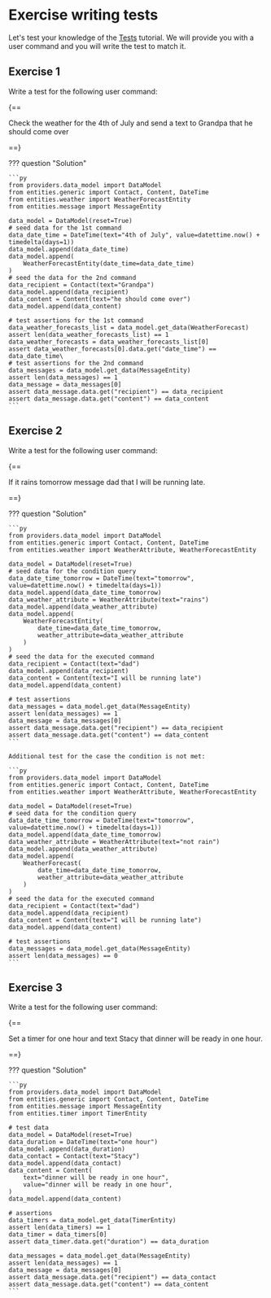 # Exercise writing tests

Let's test your knowledge of the [Tests](/tests) tutorial. We will provide you with a user command and you will write the test to match it.

## Exercise 1

Write a test for the following user command:

{==

Check the weather for the 4th of July and send a text to Grandpa that he should come over

==}

??? question "Solution"

    ```py
    from providers.data_model import DataModel
    from entities.generic import Contact, Content, DateTime
    from entities.weather import WeatherForecastEntity
    from entities.message import MessageEntity

    data_model = DataModel(reset=True)
    # seed data for the 1st command
    data_date_time = DateTime(text="4th of July", value=datettime.now() + timedelta(days=1))
    data_model.append(data_date_time)
    data_model.append(
        WeatherForecastEntity(date_time=data_date_time)
    )
    # seed the data for the 2nd command
    data_recipient = Contact(text="Grandpa")
    data_model.append(data_recipient)
    data_content = Content(text="he should come over")
    data_model.append(data_content)

    # test assertions for the 1st command
    data_weather_forecasts_list = data_model.get_data(WeatherForecast)
    assert len(data_weather_forecasts_list) == 1
    data_weather_forecasts = data_weather_forecasts_list[0]
    assert data_weather_forecasts[0].data.get("date_time") == data_date_time\
    # test assertions for the 2nd command
    data_messages = data_model.get_data(MessageEntity)
    assert len(data_messages) == 1
    data_message = data_messages[0]
    assert data_message.data.get("recipient") == data_recipient
    assert data_message.data.get("content") == data_content
    ```

## Exercise 2

Write a test for the following user command:

{==

If it rains tomorrow message dad that I will be running late.

==}

??? question "Solution"

    ```py
    from providers.data_model import DataModel
    from entities.generic import Contact, Content, DateTime
    from entities.weather import WeatherAttribute, WeatherForecastEntity

    data_model = DataModel(reset=True)
    # seed data for the condition query
    data_date_time_tomorrow = DateTime(text="tomorrow", value=datettime.now() + timedelta(days=1))
    data_model.append(data_date_time_tomorrow)
    data_weather_attribute = WeatherAttribute(text="rains")
    data_model.append(data_weather_attribute)
    data_model.append(
        WeatherForecastEntity(
            date_time=data_date_time_tomorrow,
            weather_attribute=data_weather_attribute
        )
    )
    # seed the data for the executed command
    data_recipient = Contact(text="dad")
    data_model.append(data_recipient)
    data_content = Content(text="I will be running late")
    data_model.append(data_content)

    # test assertions
    data_messages = data_model.get_data(MessageEntity)
    assert len(data_messages) == 1
    data_message = data_messages[0]
    assert data_message.data.get("recipient") == data_recipient
    assert data_message.data.get("content") == data_content
    ```

    Additional test for the case the condition is not met:

    ```py
    from providers.data_model import DataModel
    from entities.generic import Contact, Content, DateTime
    from entities.weather import WeatherAttribute, WeatherForecastEntity

    data_model = DataModel(reset=True)
    # seed data for the condition query
    data_date_time_tomorrow = DateTime(text="tomorrow", value=datettime.now() + timedelta(days=1))
    data_model.append(data_date_time_tomorrow)
    data_weather_attribute = WeatherAttribute(text="not rain")
    data_model.append(data_weather_attribute)
    data_model.append(
        WeatherForecast(
            date_time=data_date_time_tomorrow,
            weather_attribute=data_weather_attribute
        )
    )
    # seed the data for the executed command
    data_recipient = Contact(text="dad")
    data_model.append(data_recipient)
    data_content = Content(text="I will be running late")
    data_model.append(data_content)

    # test assertions
    data_messages = data_model.get_data(MessageEntity)
    assert len(data_messages) == 0
    ```

## Exercise 3

Write a test for the following user command:

{==

Set a timer for one hour and text Stacy that dinner will be ready in one hour.

==}

??? question "Solution"

    ```py
    from providers.data_model import DataModel
    from entities.generic import Contact, Content, DateTime
    from entities.message import MessageEntity
    from entities.timer import TimerEntity

    # test data
    data_model = DataModel(reset=True)
    data_duration = DateTime(text="one hour")
    data_model.append(data_duration)
    data_contact = Contact(text="Stacy")
    data_model.append(data_contact)
    data_content = Content(
        text="dinner will be ready in one hour",
        value="dinner will be ready in one hour",
    )
    data_model.append(data_content)

    # assertions
    data_timers = data_model.get_data(TimerEntity)
    assert len(data_timers) == 1
    data_timer = data_timers[0]
    assert data_timer.data.get("duration") == data_duration

    data_messages = data_model.get_data(MessageEntity)
    assert len(data_messages) == 1
    data_message = data_messages[0]
    assert data_message.data.get("recipient") == data_contact
    assert data_message.data.get("content") == data_content
    ```
